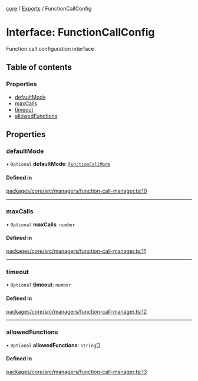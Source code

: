 <!-- 
 ⚠️  AUTO-GENERATED FILE - DO NOT EDIT MANUALLY
 This file is automatically generated by scripts/docs-generator.js
 To make changes, edit the source TypeScript files or update the generator script
-->

[core](../../) / [Exports](../modules) / FunctionCallConfig

# Interface: FunctionCallConfig

Function call configuration interface

## Table of contents

### Properties

- [defaultMode](FunctionCallConfig#defaultmode)
- [maxCalls](FunctionCallConfig#maxcalls)
- [timeout](FunctionCallConfig#timeout)
- [allowedFunctions](FunctionCallConfig#allowedfunctions)

## Properties

### defaultMode

• `Optional` **defaultMode**: [`FunctionCallMode`](../modules#functioncallmode)

#### Defined in

[packages/core/src/managers/function-call-manager.ts:10](https://github.com/woojubb/robota/blob/cf184f3e050cee8add4bdfe80fb4ff70f9d0ed40/packages/core/src/managers/function-call-manager.ts#L10)

___

### maxCalls

• `Optional` **maxCalls**: `number`

#### Defined in

[packages/core/src/managers/function-call-manager.ts:11](https://github.com/woojubb/robota/blob/cf184f3e050cee8add4bdfe80fb4ff70f9d0ed40/packages/core/src/managers/function-call-manager.ts#L11)

___

### timeout

• `Optional` **timeout**: `number`

#### Defined in

[packages/core/src/managers/function-call-manager.ts:12](https://github.com/woojubb/robota/blob/cf184f3e050cee8add4bdfe80fb4ff70f9d0ed40/packages/core/src/managers/function-call-manager.ts#L12)

___

### allowedFunctions

• `Optional` **allowedFunctions**: `string`[]

#### Defined in

[packages/core/src/managers/function-call-manager.ts:13](https://github.com/woojubb/robota/blob/cf184f3e050cee8add4bdfe80fb4ff70f9d0ed40/packages/core/src/managers/function-call-manager.ts#L13)
